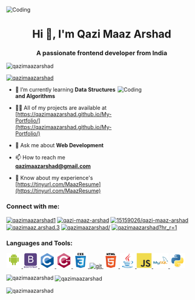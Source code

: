 <img align="center" alt="Coding" width="100%" height="300" src="https://i.postimg.cc/0QCNQqRh/link.jpg)](https://postimg.cc/8JjGK9Cb">
<h1 align="center">Hi 👋, I'm Qazi Maaz Arshad</h1>
<h3 align="center">A passionate frontend developer from India</h3>

<p align="left"> <img src="https://komarev.com/ghpvc/?username=qazimaazarshad&label=Profile%20views&color=0e75b6&style=flat" alt="qazimaazarshad" /> </p>

<p align="left"> <a href="https://github.com/ryo-ma/github-profile-trophy"><img src="https://github-profile-trophy.vercel.app/?username=qazimaazarshad" alt="qazimaazarshad" /></a> </p>

<img align="right" alt="Coding" width="210" height="300" src="https://media.giphy.com/media/USV0ym3bVWQJJmNu3N/giphy.gif">

- 🌱 I’m currently learning **Data Structures and Algorithms**

- 👨‍💻 All of my projects are available at [https://qazimaazarshad.github.io/My-Portfolio/](https://qazimaazarshad.github.io/My-Portfolio/)

- 💬 Ask me about **Web Development**

- 📫 How to reach me **qazimaazarshad@gmail.com**

- 📄 Know about my experience's [https://tinyurl.com/MaazResume](https://tinyurl.com/MaazResume)

<h3 align="left">Connect with me:</h3>
<p align="left">
<a href="https://twitter.com/qazimaazarshad1" target="blank"><img align="center" src="https://cdn.jsdelivr.net/npm/simple-icons@3.0.1/icons/twitter.svg" alt="qazimaazarshad1" height="30" width="40" /></a>
<a href="https://linkedin.com/in/qazi-maaz-arshad" target="blank"><img align="center" src="https://cdn.jsdelivr.net/npm/simple-icons@3.0.1/icons/linkedin.svg" alt="qazi-maaz-arshad" height="30" width="40" /></a>
<a href="https://stackoverflow.com/users/15159026/qazi-maaz-arshad" target="blank"><img align="center" src="https://cdn.jsdelivr.net/npm/simple-icons@3.0.1/icons/stackoverflow.svg" alt="15159026/qazi-maaz-arshad" height="30" width="40" /></a>
<a href="https://fb.com/qazimaaz.arshad.3" target="blank"><img align="center" src="https://cdn.jsdelivr.net/npm/simple-icons@3.0.1/icons/facebook.svg" alt="qazimaaz.arshad.3" height="30" width="40" /></a>
<a href="https://instagram.com/qazimaazarshad/" target="blank"><img align="center" src="https://cdn.jsdelivr.net/npm/simple-icons@3.0.1/icons/instagram.svg" alt="qazimaazarshad/" height="30" width="40" /></a>
<a href="https://www.hackerrank.com/qazimaazarshad?hr_r=1" target="blank"><img align="center" src="https://cdn.jsdelivr.net/npm/simple-icons@3.0.1/icons/hackerrank.svg" alt="qazimaazarshad?hr_r=1" height="30" width="40" /></a>
</p>

<h3 align="left">Languages and Tools:</h3>
<p align="left"> <a href="https://developer.android.com" target="_blank"> <img src="https://raw.githubusercontent.com/devicons/devicon/master/icons/android/android-original-wordmark.svg" alt="android" width="40" height="40"/> </a> <a href="https://getbootstrap.com" target="_blank"> <img src="https://raw.githubusercontent.com/devicons/devicon/master/icons/bootstrap/bootstrap-plain-wordmark.svg" alt="bootstrap" width="40" height="40"/> </a> <a href="https://www.cprogramming.com/" target="_blank"> <img src="https://raw.githubusercontent.com/devicons/devicon/master/icons/c/c-original.svg" alt="c" width="40" height="40"/> </a> <a href="https://www.w3schools.com/cpp/" target="_blank"> <img src="https://raw.githubusercontent.com/devicons/devicon/master/icons/cplusplus/cplusplus-original.svg" alt="cplusplus" width="40" height="40"/> </a> <a href="https://www.w3schools.com/css/" target="_blank"> <img src="https://raw.githubusercontent.com/devicons/devicon/master/icons/css3/css3-original-wordmark.svg" alt="css3" width="40" height="40"/> </a> <a href="https://git-scm.com/" target="_blank"> <img src="https://www.vectorlogo.zone/logos/git-scm/git-scm-icon.svg" alt="git" width="40" height="40"/> </a> <a href="https://www.w3.org/html/" target="_blank"> <img src="https://raw.githubusercontent.com/devicons/devicon/master/icons/html5/html5-original-wordmark.svg" alt="html5" width="40" height="40"/> </a> <a href="https://www.java.com" target="_blank"> <img src="https://raw.githubusercontent.com/devicons/devicon/master/icons/java/java-original.svg" alt="java" width="40" height="40"/> </a> <a href="https://developer.mozilla.org/en-US/docs/Web/JavaScript" target="_blank"> <img src="https://raw.githubusercontent.com/devicons/devicon/master/icons/javascript/javascript-original.svg" alt="javascript" width="40" height="40"/> </a> <a href="https://www.mysql.com/" target="_blank"> <img src="https://raw.githubusercontent.com/devicons/devicon/master/icons/mysql/mysql-original-wordmark.svg" alt="mysql" width="40" height="40"/> </a> <a href="https://www.python.org" target="_blank"> <img src="https://raw.githubusercontent.com/devicons/devicon/master/icons/python/python-original.svg" alt="python" width="40" height="40"/> </a> </p>

<p><img align="left" src="https://github-readme-stats.vercel.app/api/top-langs?username=qazimaazarshad&show_icons=true&locale=en&layout=compact" alt="qazimaazarshad" /></p>

<p>&nbsp;<img align="center" src="https://github-readme-stats.vercel.app/api?username=qazimaazarshad&show_icons=true&locale=en" alt="qazimaazarshad" /></p>

<p><img align="center" src="https://github-readme-streak-stats.herokuapp.com/?user=qazimaazarshad&" alt="qazimaazarshad" /></p>
